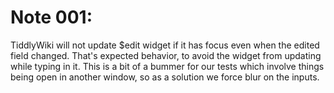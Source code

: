 # Note 001:

TiddlyWiki will not update $edit widget if it has focus even when the edited field changed.
That's expected behavior, to avoid the widget from updating while typing in it.
This is a bit of a bummer for our tests which involve things being open in another window,
so as a solution we force blur on the inputs.